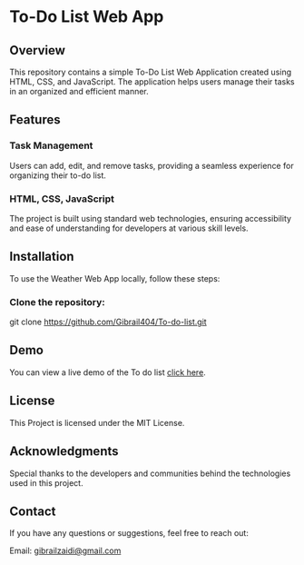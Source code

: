 # To-Do List Web App

## Overview

This repository contains a simple To-Do List Web Application created using HTML, CSS, and JavaScript. The application helps users manage their tasks in an organized and efficient manner.

## Features

### Task Management

Users can add, edit, and remove tasks, providing a seamless experience for organizing their to-do list.

### HTML, CSS, JavaScript

The project is built using standard web technologies, ensuring accessibility and ease of understanding for developers at various skill levels.

## Installation

To use the Weather Web App locally, follow these steps:

 ### Clone the repository:

git clone https://github.com/Gibrail404/To-do-list.git

## Demo
You can view a live demo of the To do list [click here](https://gibrail404.github.io/To-do-list/).

## License

This Project is licensed under the MIT License.

## Acknowledgments

Special thanks to the developers and communities behind the technologies used in this project.

## Contact

If you have any questions or suggestions, feel free to reach out:

Email: gibrailzaidi@gmail.com
